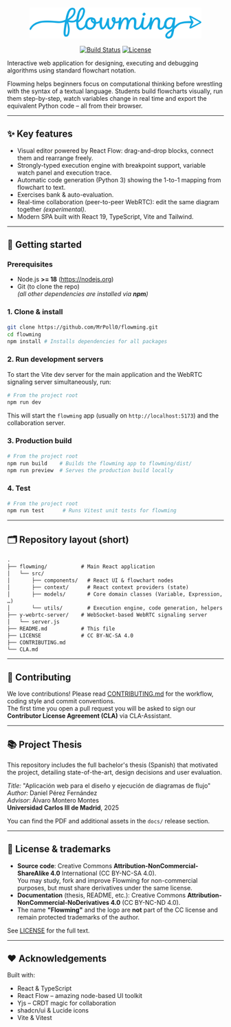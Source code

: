 <p align="center">
  <a href="https://github.com/MrPoll0/flowming">
    <img src="flowming/public/logo.svg" alt="Flowming Logo" width="400">
  </a>
</p>

<p align="center">
  <a href="https://github.com/MrPoll0/flowming/actions/workflows/test.yml"><img src="https://github.com/MrPoll0/flowming/actions/workflows/test.yml/badge.svg" alt="Build Status"></a>
  <a href="LICENSE"><img src="https://img.shields.io/badge/License-CC%20BY--NC--SA%204.0-lightgrey.svg" alt="License"></a>
</p>

Interactive web application for designing, executing and debugging algorithms using standard flowchart notation.

Flowming helps beginners focus on computational thinking before wrestling with the syntax of a textual language.  Students build flowcharts visually, run them step-by-step, watch variables change in real time and export the equivalent Python code – all from their browser.

---

## ✨ Key features

* Visual editor powered by React Flow: drag-and-drop blocks, connect them and rearrange freely.
* Strongly-typed execution engine with breakpoint support, variable watch panel and execution trace.
* Automatic code generation (Python 3) showing the 1-to-1 mapping from flowchart to text.
* Exercises bank & auto-evaluation.
* Real-time collaboration (peer-to-peer WebRTC): edit the same diagram together *(experimental)*.
* Modern SPA built with React 19, TypeScript, Vite and Tailwind.

---

## 🚀 Getting started

### Prerequisites

* Node.js **>= 18** (https://nodejs.org)
* Git (to clone the repo)  
  *(all other dependencies are installed via **npm**)*

### 1. Clone & install

```bash
git clone https://github.com/MrPoll0/flowming.git
cd flowming
npm install # Installs dependencies for all packages
```

### 2. Run development servers

To start the Vite dev server for the main application and the WebRTC signaling server simultaneously, run:
```bash
# From the project root
npm run dev
```
This will start the `flowming` app (usually on `http://localhost:5173`) and the collaboration server.

### 3. Production build

```bash
# From the project root
npm run build    # Builds the flowming app to flowming/dist/
npm run preview  # Serves the production build locally
```

### 4. Test

```bash
# From the project root
npm run test      # Runs Vitest unit tests for flowming
```

---

## 🗂️ Repository layout (short)

```
.
├── flowming/           # Main React application
│   └── src/
│       ├── components/   # React UI & flowchart nodes
│       ├── context/      # React context providers (state)
│       ├── models/       # Core domain classes (Variable, Expression, …)
│       └── utils/        # Execution engine, code generation, helpers
├── y-webrtc-server/    # WebSocket-based WebRTC signaling server
│   └── server.js
├── README.md           # This file
├── LICENSE             # CC BY-NC-SA 4.0
├── CONTRIBUTING.md
└── CLA.md
```

---

## 🤝 Contributing

We love contributions!  Please read [CONTRIBUTING.md](CONTRIBUTING.md) for the workflow, coding style and commit conventions.  
The first time you open a pull request you will be asked to sign our **Contributor License Agreement (CLA)** via CLA-Assistant.

---

## 📚 Project Thesis

This repository includes the full bachelor's thesis (Spanish) that motivated the project, detailing state-of-the-art, design decisions and user evaluation.

*Title:* "Aplicación web para el diseño y ejecución de diagramas de flujo"  
*Author:* Daniel Pérez Fernández  
*Advisor*: Álvaro Montero Montes    
**Universidad Carlos III de Madrid**, 2025    

You can find the PDF and additional assets in the `docs/` release section.

---

## 📜 License & trademarks

* **Source code**: Creative Commons **Attribution-NonCommercial-ShareAlike 4.0** International (CC BY-NC-SA 4.0).  
  You may study, fork and improve Flowming for non-commercial purposes, but must share derivatives under the same license.
* **Documentation** (thesis, README, etc.): Creative Commons **Attribution-NonCommercial-NoDerivatives 4.0** (CC BY-NC-ND 4.0).
* The name **"Flowming"** and the logo are **not** part of the CC license and remain protected trademarks of the author.

See [LICENSE](LICENSE) for the full text.

---

## ❤️ Acknowledgements

Built with:

* React & TypeScript
* React Flow – amazing node-based UI toolkit
* Yjs – CRDT magic for collaboration
* shadcn/ui & Lucide icons
* Vite & Vitest